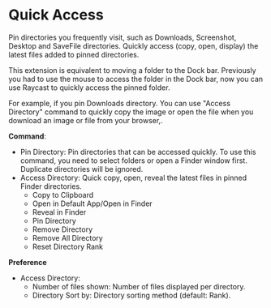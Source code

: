 # Quick Access

Pin directories you frequently visit, such as Downloads, Screenshot, Desktop and SaveFile directories.
Quickly access (copy, open, display) the latest files added to pinned directories.

This extension is equivalent to moving a folder to the Dock bar. Previously you had to use the mouse to access the folder in the Dock bar, now you can use Raycast to quickly access the pinned folder.

For example, if you pin Downloads directory.
You can use "Access Directory" command to quickly copy the image or open the file when you download an image or file from your browser,.

**Command**:

- Pin Directory: Pin directories that can be accessed quickly. To use this command, you need to select folders or open a Finder window first. Duplicate directories will be ignored.
- Access Directory: Quick copy, open, reveal the latest files in pinned Finder directories.
  - Copy to Clipboard
  - Open in Default App/Open in Finder
  - Reveal in Finder
  - Pin Directory
  - Remove Directory
  - Remove All Directory
  - Reset Directory Rank

**Preference**

- Access Directory:
  - Number of files shown: Number of files displayed per directory.
  - Directory Sort by: Directory sorting method (default: Rank).
